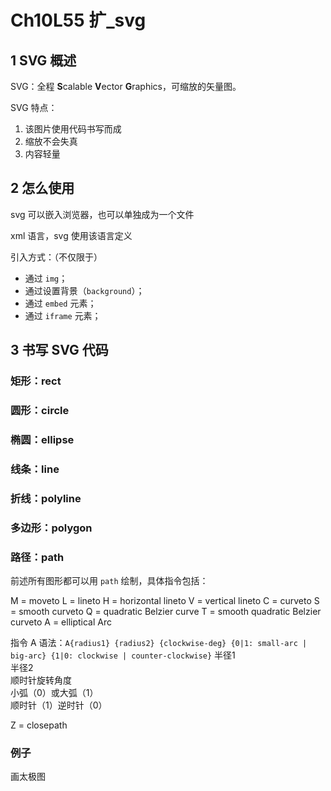 # Ch10L55 扩_svg



## 1 SVG 概述

SVG：全程 **S**calable **V**ector **G**raphics，可缩放的矢量图。

SVG 特点：

1. 该图片使用代码书写而成
2. 缩放不会失真
3. 内容轻量



## 2 怎么使用

svg 可以嵌入浏览器，也可以单独成为一个文件

xml 语言，svg 使用该语言定义

引入方式：（不仅限于）

- 通过 `img`；
- 通过设置背景（`background`）；
- 通过 `embed` 元素；
- 通过 `iframe` 元素；



## 3 书写 SVG 代码

### 矩形：rect

### 圆形：circle

### 椭圆：ellipse

### 线条：line

### 折线：polyline

### 多边形：polygon

### 路径：path

前述所有图形都可以用 `path` 绘制，具体指令包括：

M = moveto
L = lineto
H = horizontal lineto
V = vertical lineto
C = curveto
S = smooth curveto
Q = quadratic Belzier curve
T = smooth quadratic Belzier curveto
A = elliptical Arc

指令 A 语法：`A{radius1} {radius2} {clockwise-deg} {0|1: small-arc | big-arc} {1|0: clockwise | counter-clockwise}`
半径1    
半径2     
顺时针旋转角度    
小弧（0）或大弧（1）   
顺时针（1）逆时针（0）

Z = closepath


### 例子

画太极图
